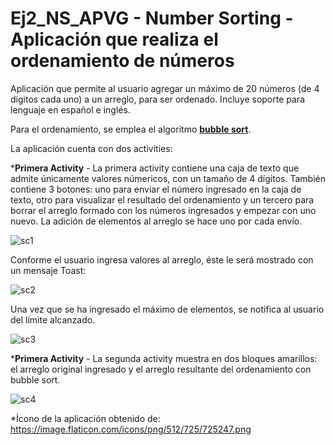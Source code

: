 # Ej2_NS_APVG - Number Sorting - Aplicación que realiza el ordenamiento de números

Aplicación que permite al usuario agregar un máximo de 20 números (de 4 dígitos cada uno) a un arreglo, para ser ordenado.  Incluye soporte para lenguaje en español e inglés.

Para el ordenamiento, se emplea el algoritmo <b><u>bubble sort</u></b>.

La aplicación cuenta con dos activities:

*<b>Primera Activity</b> - La primera activity contiene una caja de texto que admite únicamente valores númericos, con un tamaño de 4 dígitos.
                            También contiene 3 botones: uno para enviar el número ingresado en la caja de texto, otro para visualizar el resultado del 
                             ordenamiento y un tercero para borrar el arreglo formado con los números ingresados y empezar con uno nuevo.
                             La adición de elementos al arreglo se hace uno por cada envío.
                             
![sc1](screenshots_ns/1.png)

Conforme el usuario ingresa valores al arreglo, éste le será mostrado con un mensaje Toast:

![sc2](screenshots_ns/2.png)

Una vez que se ha ingresado el máximo de elementos, se notifica al usuario del límite alcanzado.

![sc3](screenshots_ns/4.png)

*<b>Primera Activity</b> - La segunda activity muestra en dos bloques amarillos: el arreglo original ingresado y el arreglo resultante del ordenamiento con bubble sort.

![sc4](screenshots_ns/5.png)

*Ícono de la aplicación obtenido de: https://image.flaticon.com/icons/png/512/725/725247.png
